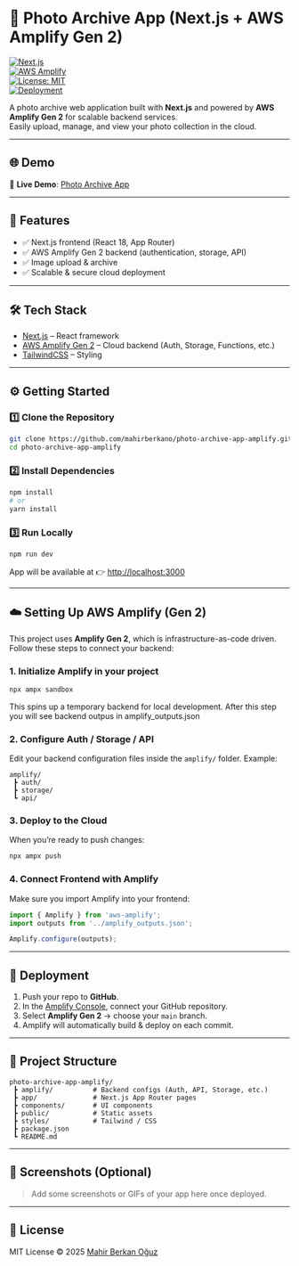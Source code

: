 # 📸 Photo Archive App (Next.js + AWS Amplify Gen 2)

[![Next.js](https://img.shields.io/badge/Next.js-14-black?logo=next.js)](https://nextjs.org/)  
[![AWS Amplify](https://img.shields.io/badge/AWS-Amplify-orange?logo=awsamplify)](https://aws.amazon.com/amplify/)  
[![License: MIT](https://img.shields.io/badge/License-MIT-green.svg)](LICENSE)  
[![Deployment](https://img.shields.io/badge/Deployed%20on-AWS%20Amplify-blue?logo=amazonaws)](https://console.amplify.aws/)  

A  photo archive web application built with **Next.js** and powered by **AWS Amplify Gen 2** for scalable backend services.  
Easily upload, manage, and view your photo collection in the cloud.  

---

## 🌐 Demo

🚀 **Live Demo**: [Photo Archive App]([https://main.d2y1dpbyx183v6.amplifyapp.com/])  
 

---

## 🚀 Features

- ✅ Next.js frontend (React 18, App Router)  
- ✅ AWS Amplify Gen 2 backend (authentication, storage, API)  
- ✅ Image upload & archive  
- ✅ Scalable & secure cloud deployment  

---

## 🛠️ Tech Stack

- [Next.js](https://nextjs.org/) – React framework  
- [AWS Amplify Gen 2](https://docs.amplify.aws/) – Cloud backend (Auth, Storage, Functions, etc.)  
- [TailwindCSS](https://tailwindcss.com/) – Styling  

---

## ⚙️ Getting Started

### 1️⃣ Clone the Repository
```bash
git clone https://github.com/mahirberkano/photo-archive-app-amplify.git
cd photo-archive-app-amplify
```

### 2️⃣ Install Dependencies
```bash
npm install
# or
yarn install
```

### 3️⃣ Run Locally
```bash
npm run dev
```
App will be available at 👉 [http://localhost:3000](http://localhost:3000)

---

## ☁️ Setting Up AWS Amplify (Gen 2)

This project uses **Amplify Gen 2**, which is infrastructure-as-code driven.  
Follow these steps to connect your backend:

### 1. Initialize Amplify in your project
```bash
npx ampx sandbox
```
This spins up a temporary backend for local development.
After this step you will see backend outpus in amplify_outputs.json

### 2. Configure Auth / Storage / API
Edit your backend configuration files inside the `amplify/` folder. Example:
```
amplify/
 ┣ auth/
 ┣ storage/
 ┗ api/
```

### 3. Deploy to the Cloud
When you’re ready to push changes:
```bash
npx ampx push
```

### 4. Connect Frontend with Amplify
Make sure you import Amplify into your frontend:
```ts
import { Amplify } from 'aws-amplify';
import outputs from '../amplify_outputs.json';

Amplify.configure(outputs);
```

---

## 🚀 Deployment

1. Push your repo to **GitHub**.  
2. In the [Amplify Console](https://console.amplify.aws/), connect your GitHub repository.  
3. Select **Amplify Gen 2** → choose your `main` branch.  
4. Amplify will automatically build & deploy on each commit.  

---

## 📂 Project Structure
```
photo-archive-app-amplify/
 ┣ amplify/          # Backend configs (Auth, API, Storage, etc.)
 ┣ app/              # Next.js App Router pages
 ┣ components/       # UI components
 ┣ public/           # Static assets
 ┣ styles/           # Tailwind / CSS
 ┣ package.json
 ┗ README.md
```

---

## 🎨 Screenshots (Optional)
> Add some screenshots or GIFs of your app here once deployed.

---

## 📜 License
MIT License © 2025 [Mahir Berkan Oğuz](https://github.com/mahirberkano)